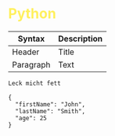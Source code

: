 <style>
h1{
    color: #FFF05F;
}
</style>

# Python

| Syntax        | Description |
| ---------     | ----------- |
| Header        | Title |
| Paragraph     | Text |

```py
Leck micht fett
```


```
{
  "firstName": "John",
  "lastName": "Smith",
  "age": 25
}
```
	


